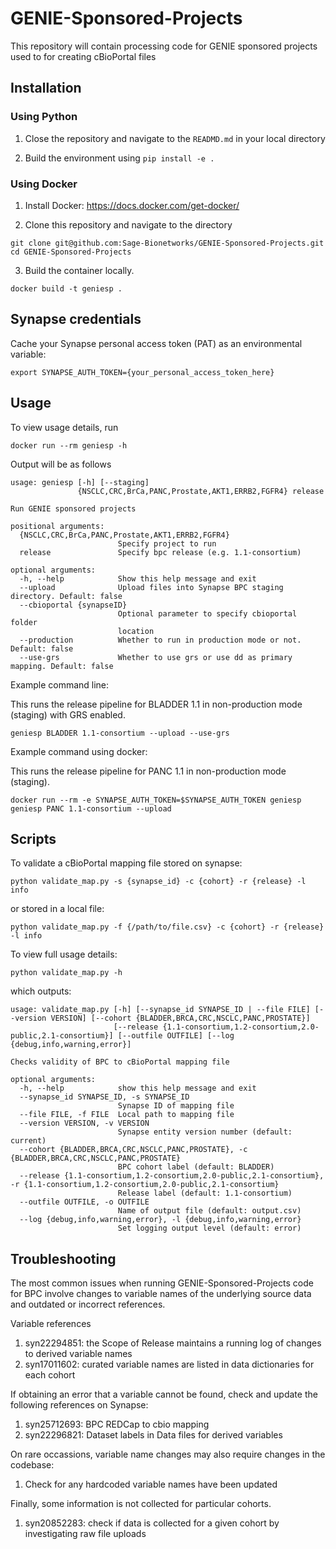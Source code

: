 # GENIE-Sponsored-Projects
This repository will contain processing code for GENIE sponsored projects used to for creating cBioPortal files


## Installation

### Using Python

1. Close the repository and navigate to the `READMD.md` in your local directory

3. Build the environment using `pip install -e .`

### Using Docker

1. Install Docker: https://docs.docker.com/get-docker/

2. Clone this repository and navigate to the directory
```
git clone git@github.com:Sage-Bionetworks/GENIE-Sponsored-Projects.git
cd GENIE-Sponsored-Projects
```

3. Build the container locally.
```
docker build -t geniesp .
```


## Synapse credentials

Cache your Synapse personal access token (PAT) as an environmental variable:
```
export SYNAPSE_AUTH_TOKEN={your_personal_access_token_here}
```

## Usage

To view usage details, run
```
docker run --rm geniesp -h
```

Output will be as follows

```
usage: geniesp [-h] [--staging]
               {NSCLC,CRC,BrCa,PANC,Prostate,AKT1,ERRB2,FGFR4} release

Run GENIE sponsored projects

positional arguments:
  {NSCLC,CRC,BrCa,PANC,Prostate,AKT1,ERRB2,FGFR4}
                        Specify project to run
  release               Specify bpc release (e.g. 1.1-consortium)

optional arguments:
  -h, --help            Show this help message and exit
  --upload              Upload files into Synapse BPC staging directory. Default: false
  --cbioportal {synapseID}
                        Optional parameter to specify cbioportal folder
                        location
  --production          Whether to run in production mode or not. Default: false
  --use-grs             Whether to use grs or use dd as primary mapping. Default: false
```

Example command line:

This runs the release pipeline for BLADDER 1.1 in non-production mode (staging) with GRS enabled.

```
geniesp BLADDER 1.1-consortium --upload --use-grs
```

Example command using docker:

This runs the release pipeline for PANC 1.1 in non-production mode (staging).
```
docker run --rm -e SYNAPSE_AUTH_TOKEN=$SYNAPSE_AUTH_TOKEN geniesp geniesp PANC 1.1-consortium --upload
```

## Scripts

To validate a cBioPortal mapping file stored on synapse:
```
python validate_map.py -s {synapse_id} -c {cohort} -r {release} -l info
```

or stored in a local file:
```
python validate_map.py -f {/path/to/file.csv} -c {cohort} -r {release} -l info
```

To view full usage details:
```
python validate_map.py -h
```

which outputs:
```
usage: validate_map.py [-h] [--synapse_id SYNAPSE_ID | --file FILE] [--version VERSION] [--cohort {BLADDER,BRCA,CRC,NSCLC,PANC,PROSTATE}]
                       [--release {1.1-consortium,1.2-consortium,2.0-public,2.1-consortium}] [--outfile OUTFILE] [--log {debug,info,warning,error}]

Checks validity of BPC to cBioPortal mapping file

optional arguments:
  -h, --help            show this help message and exit
  --synapse_id SYNAPSE_ID, -s SYNAPSE_ID
                        Synapse ID of mapping file
  --file FILE, -f FILE  Local path to mapping file
  --version VERSION, -v VERSION
                        Synapse entity version number (default: current)
  --cohort {BLADDER,BRCA,CRC,NSCLC,PANC,PROSTATE}, -c {BLADDER,BRCA,CRC,NSCLC,PANC,PROSTATE}
                        BPC cohort label (default: BLADDER)
  --release {1.1-consortium,1.2-consortium,2.0-public,2.1-consortium}, -r {1.1-consortium,1.2-consortium,2.0-public,2.1-consortium}
                        Release label (default: 1.1-consortium)
  --outfile OUTFILE, -o OUTFILE
                        Name of output file (default: output.csv)
  --log {debug,info,warning,error}, -l {debug,info,warning,error}
                        Set logging output level (default: error)
```

## Troubleshooting
The most common issues when running GENIE-Sponsored-Projects code for BPC involve changes to variable names of the underlying source data and outdated or incorrect references.  

Variable references
1. syn22294851: the Scope of Release maintains a running log of changes to derived variable names  
2. syn17011602: curated variable names are listed in data dictionaries for each cohort

If obtaining an error that a variable cannot be found, check and update the following references on Synapse:
1. syn25712693: BPC REDCap to cbio mapping
1. syn22296821: Dataset labels in Data files for derived variables

On rare occassions, variable name changes may also require changes in the codebase:
1. Check for any hardcoded variable names have been updated

Finally, some information is not collected for particular cohorts.  
1. syn20852283: check if data is collected for a given cohort by investigating raw file uploads

